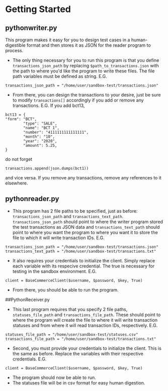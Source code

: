 # Getting Started
## pythonwriter.py
This program makes it easy for you to design test cases in a human-digestible format and then stores it as JSON for the reader program to process.
* The only thing necessary for you to run this program is that you define `transactions_json_path` by replacing `$path_to_transactions.json` with the path to where you'd like the program to write these files. The file path variables must be defined as string. E.G.
```
transactions_json_path = "/home/user/sandbox-test/transactions.json"
```
* From there, you can design the transactions to your desire, just be sure to modify `transactions[]` accordingly if you add or remove any transactions. E.G.
If you add bct13,
```
bct13 = {
"form": "BCT",
        "type": "SALE",
        "name": "BCT 1",
        "number": "4111111111111111",
        "month": "10",
        "year": "2020",
        "amount": 5.25,
}
```
do not forget
```
transactions.append(json.dumps(bct1))
```
and vice versa. If you remove any transactions, remove any references to it elsewhere.

## pythonreader.py
* This program has 2 file paths to be specified, just as before: `transactions_json_path` and `transactions_text_path`. `transactions_json_path` should point to where the writer program stored the test transactions as JSON data and `transactions_text_path` should point to where you want the program to where you want it to store the file to which it will write transaction IDs. E.G.
```
transactions_json_path = "/home/user/sandbox-test/transactions.json"
transactions_text_path = "/home/user/sandbox-test/transactions.txt"
```
* It also requires your credentials to initialize the client. Simply replace each variable with its respecive credential. The true is necessary for testing in the sandbox environment. E.G. 
```
client = BaseCommerceClient($username, $password, $key, True)
```
* From there, you should be able to run the program. 

##PythonReceiver.py
* This last program requires that you specify 2 file paths, `statuses_file_path` and `transactions_file_path`. These should point to where the program will create the file to where it will write transaction statuses and from where it will read transaction IDs, respectively. E.G.
```
statuses_file_path = "/home/user/sandbox-test/statuses.csv"
transactions_file_path = "/home/user/sandbox-test/transactions.txt"
```
* Second, you must provide your credentials to initialize the client. This is the same as before. Replace the variables with their respective credentials. E.G.
```
client = BaseCommerceClient($username, $password, $key, True)
```
* The program should now be able to run.
* The statuses file will be in csv format for easy human digestion. 

